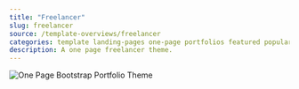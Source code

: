 ```yaml
---
title: "Freelancer"
slug: freelancer
source: /template-overviews/freelancer
categories: template landing-pages one-page portfolios featured popular
description: A one page freelancer theme.
---
```


<img src="http://sbootstrap.layoutschoolc.netdna-cdn.com/assets/img/templates/freelancer.jpg" class="img-responsive" alt="One Page Bootstrap Portfolio Theme">